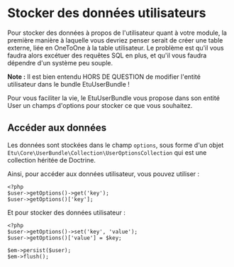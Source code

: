 
Stocker des données utilisateurs
================================

Pour stocker des données à propos de l'utilisateur quant à votre module, la première
manière à laquelle vous devriez penser serait de créer une table externe, liée en
OneToOne à la table utilisateur. Le problème est qu'il vous faudra alors excétuer
des requêtes SQL en plus, et qu'il vous faudra dépendre d'un système peu souple.

**Note :** Il est bien entendu HORS DE QUESTION de modifier l'entité utilisateur
dans le bundle EtuUserBundle !

Pour vous faciliter la vie, le EtuUserBundle vous propose dans son entité User un
champs d'options pour stocker ce que vous souhaitez.

Accéder aux données
-------------------

Les données sont stockées dans le champ `options`, sous forme d'un objet
`Etu\Core\UserBundle\Collection\UserOptionsCollection` qui est une collection
héritée de Doctrine.

Ainsi, pour accéder aux données utilisateur, vous pouvez utiliser :

	<?php
	$user->getOptions()->get('key');
	$user->getOptions()['key'];

Et pour stocker des données utilisateur :

	<?php
	$user->getOptions()->set('key', 'value');
	$user->getOptions()['value'] = $key;

	$em->persist($user);
	$em->flush();
